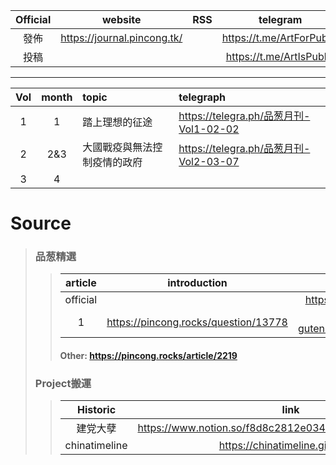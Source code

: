 |Official|website|RSS|telegram|email|
|:-:|:-:|:-:|:-:|:-:|
|發佈|https://journal.pincong.tk/||https://t.me/ArtForPublic||
|投稿|||https://t.me/ArtIsPublic|pincongmagazine@protonmail.com|
***
|Vol|month|topic|telegraph|
|:-:|:-:|:-|:-|
|1|1|踏上理想的征途|https://telegra.ph/品葱月刊-Vol1-02-02|
|2|2&3|大國戰疫與無法控制疫情的政府|https://telegra.ph/品葱月刊-Vol2-03-07|
|3|4|||

# Source
> ### 品葱精選
>> |article|introduction|link|github|
>> |:-:|:-:|:-:|:-:|
>> |official||https://pincong.rocks/hot/||
>> |1|https://pincong.rocks/question/13778|https://project-gutenberg.github.io/Pincong/|https://github.com/Project-Gutenberg/Pincong|
>>
>> #### Other: https://pincong.rocks/article/2219
>
> ### Project搬運
>> |Historic|link|github|
>> |:-:|:-:|:-:|
>> |建党大孽|https://www.notion.so/f8d8c2812e03495dbdc294b87bbb7ce5||
>> |chinatimeline|https://chinatimeline.github.io/|https://github.com/chinatimeline/data|
